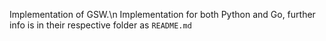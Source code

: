 Implementation of GSW.\n
Implementation for both Python and Go, further info is in their respective folder as `README.md`
